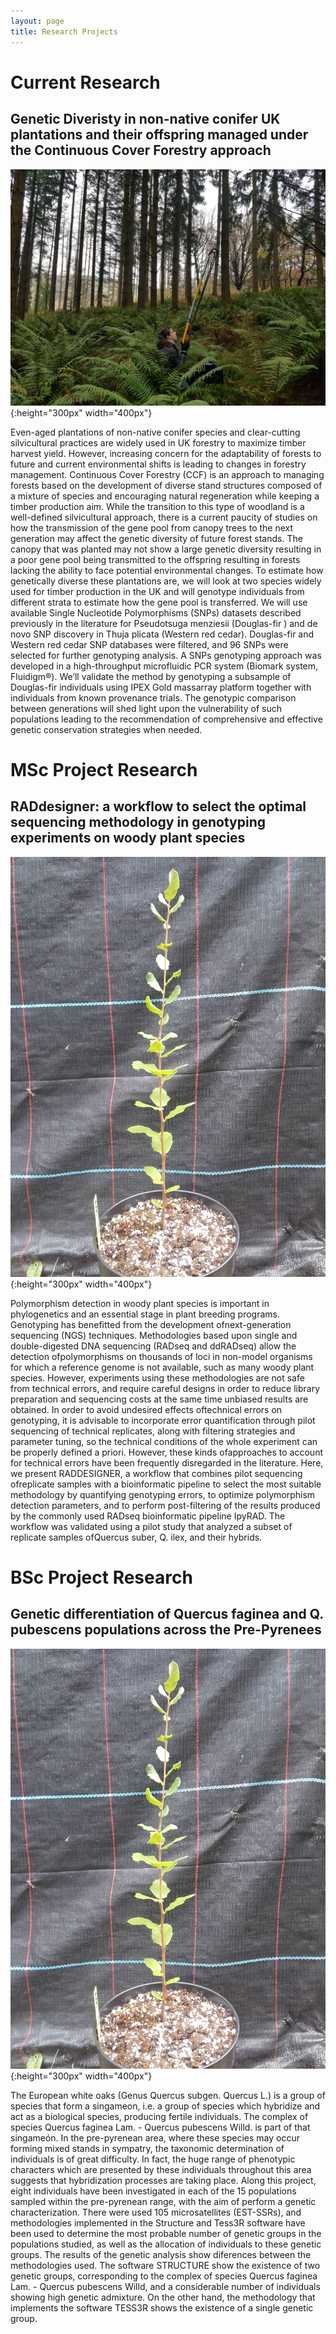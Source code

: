 ```yaml
---
layout: page
title: Research Projects
---
```

# Current Research

## Genetic Diveristy in non-native conifer UK plantations and their offspring managed under the Continuous Cover Forestry approach

![](/img/IMG-20211205-WA0015.jpg){:height="300px" width="400px"}

Even-aged plantations of non-native conifer species and clear-cutting silvicultural practices are widely used in UK forestry to maximize timber harvest yield. However, increasing concern for the adaptability of forests to future and current environmental shifts is leading to changes in forestry management. Continuous Cover Forestry (CCF) is an approach to managing forests based on the development of diverse stand structures composed of a mixture of species and encouraging natural regeneration while keeping a timber production aim. While the transition to this type of woodland is a well-defined silvicultural approach, there is a current paucity of studies on how the transmission of the gene pool from canopy trees to the next generation may affect the genetic diversity of future forest stands. The canopy that was planted may not show a large genetic diversity resulting in a poor gene pool being transmitted to the offspring resulting in forests lacking the ability to face potential environmental changes. To estimate how genetically diverse these plantations are, we will look at two species widely used for timber production in the UK and will genotype individuals from different strata to estimate how the gene pool is transferred. We will use available Single Nucleotide Polymorphisms (SNPs) datasets described previously in the literature for Pseudotsuga menziesii (Douglas-fir ) and de novo SNP discovery in Thuja plicata (Western red cedar). Douglas-fir and Western red cedar SNP databases were filtered, and 96 SNPs were selected for further genotyping analysis. A SNPs genotyping approach was developed in a high-throughput microfluidic PCR system (Biomark system, Fluidigm®). We’ll validate the method by genotyping a subsample of Douglas-fir individuals using IPEX Gold massarray platform together with individuals from known provenance trials. The genotypic comparison between generations will shed light upon the vulnerability of such populations leading to the recommendation of comprehensive and effective genetic conservation strategies when needed. 



# MSc Project Research

## RADdesigner: a workflow to select the optimal sequencing methodology in genotyping experiments on woody plant species

![](/img/20180315_alcornoque.jpg){:height="300px" width="400px"}

Polymorphism detection in woody plant species is important in phylogenetics and an essential stage in plant breeding programs. Genotyping has benefitted from the development ofnext-generation sequencing (NGS) techniques. Methodologies based upon single and double-digested DNA sequencing (RADseq and ddRADseq) allow the detection ofpolymorphisms on thousands of loci in non-model organisms for which a reference genome is not available, such as many woody plant species. However, experiments using these methodologies are not safe from technical errors, and require careful designs in order to reduce library preparation and sequencing costs at the same time unbiased results are obtained. In order to avoid undesired effects oftechnical errors on genotyping, it is advisable to incorporate error quantification through pilot sequencing of technical replicates, along with filtering strategies and parameter tuning, so the technical conditions of the whole experiment can be properly defined a priori. However, these kinds ofapproaches to account for technical errors have been frequently disregarded in the literature. Here, we present RADDESIGNER, a workflow that combines pilot sequencing ofreplicate samples with a bioinformatic pipeline to select the most suitable methodology by quantifying genotyping errors, to optimize polymorphism detection parameters, and to perform post-filtering of the results produced by the commonly used RADseq bioinformatic pipeline IpyRAD. The workflow was validated using a pilot study that analyzed a subset of replicate samples ofQuercus suber, Q. ilex, and their hybrids.

# BSc Project Research

## Genetic differentiation of Quercus faginea and Q. pubescens populations across the Pre-Pyrenees

![](/img/20180315_alcornoque.jpg){:height="300px" width="400px"}

The European white oaks (Genus Quercus subgen. Quercus L.) is a group of species that form a singameon, i.e. a group of species which hybridize and act as a biological species, producing fertile individuals. The complex of species Quercus faginea Lam. - Quercus pubescens Willd. is part of that singameón. In the pre-pyrenean area, where these species may occur forming mixed stands in sympatry, the taxonomic determination of individuals is of great difficulty. In fact, the huge range of phenotypic characters which are presented by these individuals throughout this area suggests that hybridization processes are taking place. Along this project, eight individuals have been investigated in each of the 15 populations sampled within the pre-pyrenean range, with the aim of perform a genetic characterization. There were used 105 microsatellites (EST-SSRs), and methodologies implemented in the Structure and Tess3R software have been used to determine the most probable number of genetic groups in the populations studied, as well as the allocation of individuals to these genetic groups. The results of the genetic analysis show diferences between the methodologies used. The software STRUCTURE show the existence of two genetic groups, corresponding to the complex of species Quercus faginea Lam. - Quercus pubescens Willd, and a considerable number of individuals showing high genetic admixture. On the other hand, the methodology that implements the software TESS3R shows the existence of a single genetic group.
